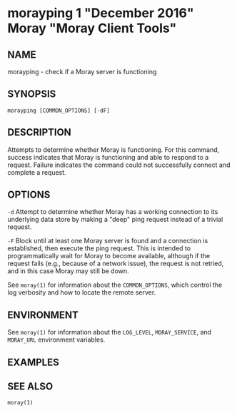 # morayping 1 "December 2016" Moray "Moray Client Tools"

## NAME

morayping - check if a Moray server is functioning

## SYNOPSIS

`morayping [COMMON_OPTIONS] [-dF]`

## DESCRIPTION

Attempts to determine whether Moray is functioning.  For this command, success
indicates that Moray is functioning and able to respond to a request.  Failure
indicates the command could not successfully connect and complete a request.

## OPTIONS

`-d`
    Attempt to determine whether Moray has a working connection to its
    underlying data store by making a "deep" ping request instead of a trivial
    request.

`-F`
    Block until at least one Moray server is found and a connection is
    established, then execute the ping request.  This is intended to
    programmatically wait for Moray to become available, although if the request
    fails (e.g., because of a network issue), the request is not retried, and in
    this case Moray may still be down.

See `moray(1)` for information about the `COMMON_OPTIONS`, which control
the log verbosity and how to locate the remote server.

## ENVIRONMENT

See `moray(1)` for information about the `LOG_LEVEL`, `MORAY_SERVICE`, and
`MORAY_URL` environment variables.

## EXAMPLES

<!-- XXX -->

## SEE ALSO

`moray(1)`
